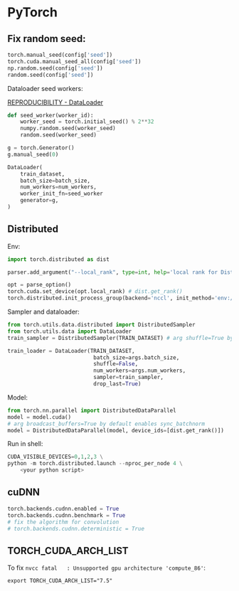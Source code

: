 # PyTorch

## Fix random seed:

```python
torch.manual_seed(config['seed'])
torch.cuda.manual_seed_all(config['seed'])
np.random.seed(config['seed'])
random.seed(config['seed'])
```

Dataloader seed workers:

[REPRODUCIBILITY - DataLoader](https://pytorch.org/docs/master/notes/randomness.html#dataloader)

```python
def seed_worker(worker_id):
    worker_seed = torch.initial_seed() % 2**32
    numpy.random.seed(worker_seed)
    random.seed(worker_seed)

g = torch.Generator()
g.manual_seed(0)

DataLoader(
    train_dataset,
    batch_size=batch_size,
    num_workers=num_workers,
    worker_init_fn=seed_worker
    generator=g,
)
```

## Distributed

Env:

```python
import torch.distributed as dist

parser.add_argument("--local_rank", type=int, help='local rank for DistributedDataParallel')

opt = parse_option()
torch.cuda.set_device(opt.local_rank) # dist.get_rank()
torch.distributed.init_process_group(backend='nccl', init_method='env://')
```

Sampler and dataloader:

```python
from torch.utils.data.distributed import DistributedSampler
from torch.utils.data import DataLoader
train_sampler = DistributedSampler(TRAIN_DATASET) # arg shuffle=True by default

train_loader = DataLoader(TRAIN_DATASET,
                           batch_size=args.batch_size,
                           shuffle=False,
                           num_workers=args.num_workers,
                           sampler=train_sampler,
                           drop_last=True)
```

Model:

```python
from torch.nn.parallel import DistributedDataParallel
model = model.cuda()
# arg broadcast_buffers=True by default enables sync_batchnorm
model = DistributedDataParallel(model, device_ids=[dist.get_rank()])
```

Run in shell:

```python
CUDA_VISIBLE_DEVICES=0,1,2,3 \
python -m torch.distributed.launch --nproc_per_node 4 \
    <your python script>
```

## cuDNN

```python
torch.backends.cudnn.enabled = True
torch.backends.cudnn.benchmark = True
# fix the algorithm for convolution
# torch.backends.cudnn.deterministic = True
```

## TORCH_CUDA_ARCH_LIST

To fix `nvcc fatal   : Unsupported gpu architecture 'compute_86'`:

```shell
export TORCH_CUDA_ARCH_LIST="7.5"
```

